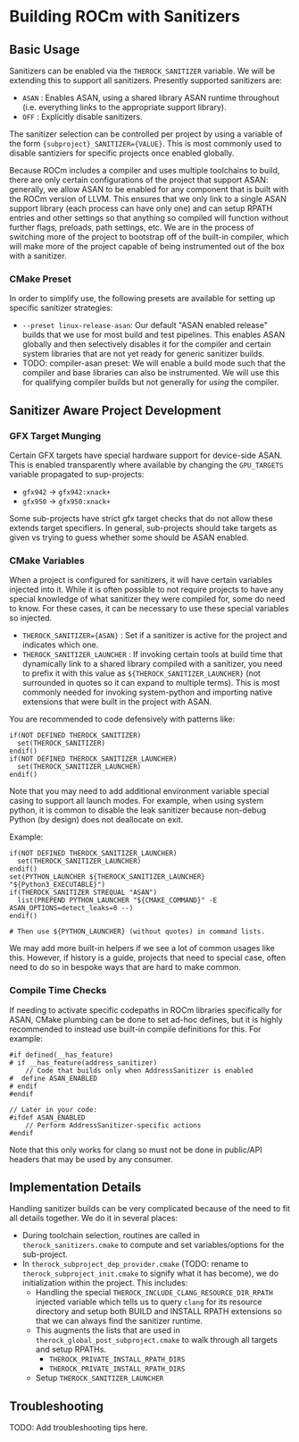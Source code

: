 # Building ROCm with Sanitizers

## Basic Usage

Sanitizers can be enabled via the `THEROCK_SANITIZER` variable. We will be extending this to support all sanitizers. Presently supported sanitizers are:

- `ASAN` : Enables ASAN, using a shared library ASAN runtime throughout (i.e. everything links to the appropriate support library).
- `OFF` : Explicitly disable sanitizers.

The sanitizer selection can be controlled per project by using a variable of the form `{subproject}_SANITIZER={VALUE}`. This is most commonly used to disable santiziers for specific projects once enabled globally.

Because ROCm includes a compiler and uses multiple toolchains to build, there are only certain configurations of the project that support ASAN: generally, we allow ASAN to be enabled for any component that is built with the ROCm version of LLVM. This ensures that we only link to a single ASAN support library (each process can have only one) and can setup RPATH entries and other settings so that anything so compiled will function without further flags, preloads, path settings, etc. We are in the process of switching more of the project to bootstrap off of the built-in compiler, which will make more of the project capable of being instrumented out of the box with a sanitizer.

### CMake Preset

In order to simplify use, the following presets are available for setting up specific sanitizer strategies:

- `--preset linux-release-asan`: Our default "ASAN enabled release" builds that we use for most build and test pipelines. This enables ASAN globally and then selectively disables it for the compiler and certain system libraries that are not yet ready for generic sanitizer builds.
- TODO: compiler-asan preset: We will enable a build mode such that the compiler and base libraries can also be instrumented. We will use this for qualifying compiler builds but not generally for *using* the compiler.

## Sanitizer Aware Project Development

### GFX Target Munging

Certain GFX targets have special hardware support for device-side ASAN. This is enabled transparently where available by changing the `GPU_TARGETS` variable propagated to sup-projects:

- `gfx942` -> `gfx942:xnack+`
- `gfx950` -> `gfx950:xnack+`

Some sub-projects have strict gfx target checks that do not allow these extends target specifiers. In general, sub-projects should take targets as given vs trying to guess whether some should be ASAN enabled.

### CMake Variables

When a project is configured for sanitizers, it will have certain variables injected into it. While it is often possible to not require projects to have any special knowledge of what sanitizer they were compiled for, some do need to know. For these cases, it can be necessary to use these special variables so injected.

- `THEROCK_SANITIZER={ASAN}` : Set if a sanitizer is active for the project and indicates which one.
- `THEROCK_SANITIZER_LAUNCHER` : If invoking certain tools at build time that dynamically link to a shared library compiled with a sanitizer, you need to prefix it with this value as `${THEROCK_SANITIZER_LAUNCHER}` (not surrounded in quotes so it can expand to multiple terms). This is most commonly needed for invoking system-python and importing native extensions that were built in the project with ASAN.

You are recommended to code defensively with patterns like:

```
if(NOT DEFINED THEROCK_SANITIZER)
  set(THEROCK_SANITIZER)
endif()
if(NOT DEFINED THEROCK_SANITIZER_LAUNCHER)
  set(THEROCK_SANITIZER_LAUNCHER)
endif()
```

Note that you may need to add additional environment variable special casing to support all launch modes. For example, when using system python, it is common to disable the leak sanitizer because non-debug Python (by design) does not deallocate on exit.

Example:

```
if(NOT DEFINED THEROCK_SANITIZER_LAUNCHER)
  set(THEROCK_SANITIZER_LAUNCHER)
endif()
set(PYTHON_LAUNCHER ${THEROCK_SANITIZER_LAUNCHER} "${Python3_EXECUTABLE}")
if(THEROCK_SANITIZER STREQUAL "ASAN")
  list(PREPEND PYTHON_LAUNCHER "${CMAKE_COMMAND}" -E ASAN_OPTIONS=detect_leaks=0 --)
endif()

# Then use ${PYTHON_LAUNCHER} (without quotes) in command lists.
```

We may add more built-in helpers if we see a lot of common usages like this. However, if history is a guide, projects that need to special case, often need to do so in bespoke ways that are hard to make common.

### Compile Time Checks

If needing to activate specific codepaths in ROCm libraries specifically for ASAN, CMake plumbing can be done to set ad-hoc defines, but it is highly recommended to instead use built-in compile definitions for this. For example:

```
#if defined(__has_feature)
# if __has_feature(address_sanitizer)
    // Code that builds only when AddressSanitizer is enabled
#  define ASAN_ENABLED
# endif
#endif

// Later in your code:
#ifdef ASAN_ENABLED
    // Perform AddressSanitizer-specific actions
#endif
```

Note that this only works for clang so must not be done in public/API headers that may be used by any consumer.

## Implementation Details

Handling sanitizer builds can be very complicated because of the need to fit all details together. We do it in several places:

- During toolchain selection, routines are called in `therock_sanitizers.cmake` to compute and set variables/options for the sub-project.
- In `therock_subproject_dep_provider.cmake` (TODO: rename to `therock_subproject_init.cmake` to signify what it has become), we do initialization within the project. This includes:
  - Handling the special `THEROCK_INCLUDE_CLANG_RESOURCE_DIR_RPATH` injected variable which tells us to query `clang` for its resource directory and setup both BUILD and INSTALL RPATH extensions so that we can always find the sanitizer runtime.
  - This augments the lists that are used in `therock_global_post_subproject.cmake` to walk through all targets and setup RPATHs.
    - `THEROCK_PRIVATE_INSTALL_RPATH_DIRS`
    - `THEROCK_PRIVATE_INSTALL_RPATH_DIRS`
  - Setup `THEROCK_SANITIZER_LAUNCHER`

## Troubleshooting

TODO: Add troubleshooting tips here.
